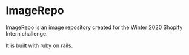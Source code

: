 # ImageRepo

ImageRepo is an image repository created for the Winter 2020 Shopify Intern challenge.

It is built with ruby on rails.